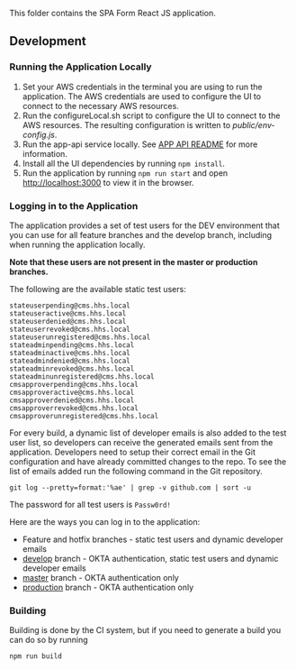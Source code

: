 This folder contains the SPA Form React JS application.

## Development

### Running the Application Locally
1. Set your AWS credentials in the terminal you are using to run the application.  The AWS credentials are used to configure the UI to connect to the necessary AWS resources.
1. Run the configureLocal.sh script to configure the UI to connect to the AWS resources.  The resulting configuration is written to *public/env-config.js*.  
1. Run the app-api service locally.  See [APP API README](../app-api/README.md) for more information.
1. Install all the UI dependencies by running ```npm install```.
1. Run the application by running ```npm run start``` and open [http://localhost:3000](http://localhost:3000) to view it in the browser. 

### Logging in to the Application
The application provides a set of test users for the DEV environment that you can use for all feature branches and the develop branch, including when running the application locally.

**Note that these users are not present in the master or production branches.**

The following are the available static test users:

```
stateuserpending@cms.hhs.local
stateuseractive@cms.hhs.local
stateuserdenied@cms.hhs.local
stateuserrevoked@cms.hhs.local
stateuserunregistered@cms.hhs.local
stateadminpending@cms.hhs.local
stateadminactive@cms.hhs.local
stateadmindenied@cms.hhs.local
stateadminrevoked@cms.hhs.local
stateadminunregistered@cms.hhs.local
cmsapproverpending@cms.hhs.local
cmsapproveractive@cms.hhs.local
cmsapproverdenied@cms.hhs.local
cmsapproverrevoked@cms.hhs.local
cmsapproverunregistered@cms.hhs.local
```

For every build, a dynamic list of developer emails is also added to the test user list, so developers can receive the generated emails sent from the application.  Developers need to setup their correct email in the Git configuration and have already committed changes to the repo.  To see the list of emails added run the following command in the Git repository. 

```git log --pretty=format:'%ae' | grep -v github.com | sort -u``` 

The password for all test users is ```Passw0rd!```

Here are the ways you can log in to the application:
* Feature and hotfix branches - static test users and dynamic developer emails
* [develop](https://github.com/CMSgov/macstack-spa-submission-form/tree/develop) branch - OKTA authentication, static test users and dynamic developer emails
* [master](https://github.com/CMSgov/macstack-spa-submission-form/tree/master) branch - OKTA authentication only
* [production](https://github.com/CMSgov/macstack-spa-submission-form/tree/production) branch - OKTA authentication only

### Building
Building is done by the CI system, but if you need to generate a build you can do so by running

```npm run build```
